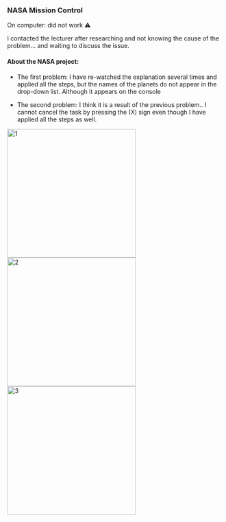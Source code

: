 ### NASA Mission Control

On computer: did not work :warning:

I contacted the lecturer after researching and not knowing the cause of the problem... and waiting to discuss the issue.
<br>

#### About the NASA project:

- The first problem: I have re-watched the explanation several times and applied all the steps, but the names of the planets do not appear in the drop-down list. Although it appears on the console

- The second problem: I think it is a result of the previous problem.. I cannot cancel the task by pressing the (X) sign even though I have applied all the steps as well.

<img src="https://i.ibb.co/jZv98nH/1.png" width= 300 alt="1" border="0" /> 
<img src="https://i.ibb.co/RC50KJN/2.png" width= 300 alt="2" border="0" />
<img src="https://i.ibb.co/c3kK0ZB/3.png" width= 300 alt="3" border="0" />
